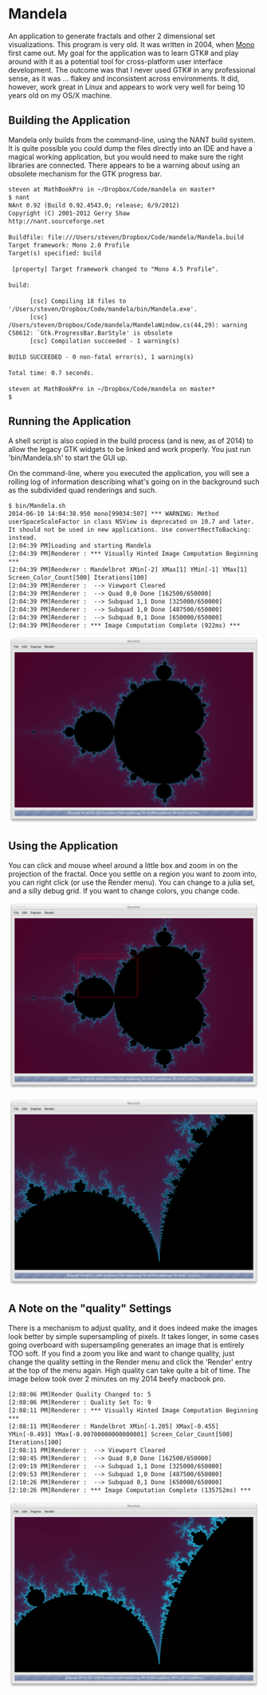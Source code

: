 Mandela
=======

An application to generate fractals and other 2 dimensional set visualizations.  This program is very old.  It was written in 2004, when [Mono](http://www.mono-project.com/) first came out.  My goal for the application was to learn GTK# and play around with it as a potential tool for cross-platform user interface development.  The outcome was that I never used GTK# in any professional sense, as it was ... flakey and inconsistent across environments.  It did, however, work great in Linux and appears to work very well for being 10 years old on my OS/X machine.

## Building the Application

Mandela only builds from the command-line, using the NANT build system.  It is quite possible you could dump the files directly into an IDE and have a magical working application, but you would need to make sure the right libraries are connected.  There appears to be a warning about using an obsolete mechanism for the GTK progress bar.

	steven at MathBookPro in ~/Dropbox/Code/mandela on master*
	$ nant
	NAnt 0.92 (Build 0.92.4543.0; release; 6/9/2012)
	Copyright (C) 2001-2012 Gerry Shaw
	http://nant.sourceforge.net

	Buildfile: file:///Users/steven/Dropbox/Code/mandela/Mandela.build
	Target framework: Mono 2.0 Profile
	Target(s) specified: build

	 [property] Target framework changed to "Mono 4.5 Profile".

	build:

	      [csc] Compiling 18 files to '/Users/steven/Dropbox/Code/mandela/bin/Mandela.exe'.
	      [csc] /Users/steven/Dropbox/Code/mandela/MandelaWindow.cs(44,29): warning CS0612: `Gtk.ProgressBar.BarStyle' is obsolete
	      [csc] Compilation succeeded - 1 warning(s)

	BUILD SUCCEEDED - 0 non-fatal error(s), 1 warning(s)

	Total time: 0.7 seconds.

	steven at MathBookPro in ~/Dropbox/Code/mandela on master*
	$

## Running the Application

A shell script is also copied in the build process (and is new, as of 2014) to allow the legacy GTK widgets to be linked and work properly.  You just run 'bin/Mandela.sh' to start the GUI up.

On the command-line, where you executed the application, you will see a rolling log of information describing what's going on in the background such as the subdivided quad renderings and such.

	$ bin/Mandela.sh
	2014-06-10 14:04:38.950 mono[99034:507] *** WARNING: Method userSpaceScaleFactor in class NSView is deprecated on 10.7 and later. It should not be used in new applications. Use convertRectToBacking: instead.
	[2:04:39 PM]Loading and starting Mandela
	[2:04:39 PM]Renderer : *** Visually Hinted Image Computation Beginning ***
	[2:04:39 PM]Renderer : Mandelbrot XMin[-2] XMax[1] YMin[-1] YMax[1] Screen_Color_Count[500] Iterations[100]
	[2:04:39 PM]Renderer :  --> Viewport Cleared
	[2:04:39 PM]Renderer :  --> Quad 0,0 Done [162500/650000]
	[2:04:39 PM]Renderer :  --> Subquad 1,1 Done [325000/650000]
	[2:04:39 PM]Renderer :  --> Subquad 1,0 Done [487500/650000]
	[2:04:39 PM]Renderer :  --> Subquad 0,1 Done [650000/650000]
	[2:04:39 PM]Renderer : *** Image Computation Complete (922ms) ***

![Mandela Interface](https://github.com/stevenvelozo/mandela/raw/master/screens/Mandela.png)

## Using the Application

You can click and mouse wheel around a little box and zoom in on the projection of the fractal.  Once you settle on a region you want to zoom into, you can right click (or use the Render menu).  You can change to a julia set, and a silly debug grid.  If you want to change colors, you change code.

![Mandela Zoom Interface](https://github.com/stevenvelozo/mandela/raw/master/screens/Mandela-Zoomer.png)

![Mandela Zoomed](https://github.com/stevenvelozo/mandela/raw/master/screens/Mandela-Zoomed.png)

## A Note on the "quality" Settings

There is a mechanism to adjust quality, and it does indeed make the images look better by simple supersampling of pixels.  It takes longer, in some cases going overboard with supersampling generates an image that is entirely TOO soft.  If you find a zoom you like and want to change quality, just change the quality setting in the Render menu and click the 'Render' entry at the top of the menu again.  High quality can take quite a bit of time.  The image below took over 2 minutes on my 2014 beefy macbook pro.

	[2:08:06 PM]Render Quality Changed to: 5
	[2:08:06 PM]Renderer : Quality Set To: 9
	[2:08:11 PM]Renderer : *** Visually Hinted Image Computation Beginning ***
	[2:08:11 PM]Renderer : Mandelbrot XMin[-1.205] XMax[-0.455] YMin[-0.493] YMax[-0.00700000000000001] Screen_Color_Count[500] Iterations[100]
	[2:08:11 PM]Renderer :  --> Viewport Cleared
	[2:08:45 PM]Renderer :  --> Quad 0,0 Done [162500/650000]
	[2:09:19 PM]Renderer :  --> Subquad 1,1 Done [325000/650000]
	[2:09:53 PM]Renderer :  --> Subquad 1,0 Done [487500/650000]
	[2:10:26 PM]Renderer :  --> Subquad 0,1 Done [650000/650000]
	[2:10:26 PM]Renderer : *** Image Computation Complete (135752ms) ***

![Mandela Higher Quality Render](https://github.com/stevenvelozo/mandela/raw/master/screens/Mandela-HQ.png)
